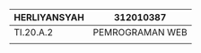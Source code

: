 | HERLIYANSYAH      | 312010387         |
|------------------ |-------------      |
| TI.20.A.2         | PEMROGRAMAN WEB   |
|                   |                   |